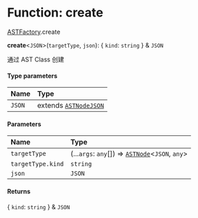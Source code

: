 # Function: create

[ASTFactory](/en/auto-docs/variable-plugin/modules/ASTFactory.md).create

**create**<`JSON`>(`targetType`, `json`): { `kind`: `string`  } & `JSON`

通过 AST Class 创建

#### Type parameters

| Name | Type |
| :------ | :------ |
| `JSON` | extends [`ASTNodeJSON`](/en/auto-docs/variable-plugin/interfaces/ASTNodeJSON.md) |

#### Parameters

| Name | Type |
| :------ | :------ |
| `targetType` | (...`args`: `any`\[]) => [`ASTNode`](/en/auto-docs/variable-plugin/classes/ASTNode.md)<`JSON`, `any`> |
| `targetType.kind` | `string` |
| `json` | `JSON` |

#### Returns

{ `kind`: `string`  } & `JSON`
